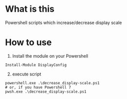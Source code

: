 # What is this
Powershell scripts which increase/decrease display scale
# How to use
1. Install the module on your Powershell
```
Install-Module DisplayConfig
```
2. execute script
```
powershell.exe .\decrease_display-scale.ps1
# or, if you have Powershell 7  
pwsh.exe .\decrease_display-scale.ps1
```
